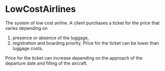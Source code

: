 # LowCostAirlines
The system of low cost airline. 
A client  purchases a ticket for the price that varies depending on 
  1) presence or absence of the luggage, 
  2) registration and boarding priority. 
Price for the ticket can be lower than luggage costs.  

Price for the ticket can increase depending on the approach of the departure date and filling of the aircraft.
